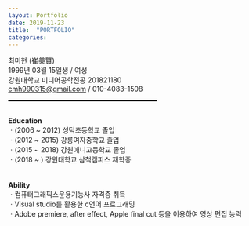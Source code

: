 ```yaml
---
layout: Portfolio
date: 2019-11-23
title:  "PORTFOLIO"
categories: 
---
```


최미현 (崔美賢)
<br>1999년 03월 15일생 / 여성
<br>강원대학교 미디어공학전공 201821180
<br>cmh990315@gmail.com / 010-4083-1508
<br>
<hr align="left" style="border: solid 1.5px black; width: 60%;">
<br><b>Education</b>
<br>ㆍ(2006 ~ 2012) 성덕초등학교 졸업
<br>ㆍ(2012 ~ 2015) 강릉여자중학교 졸업
<br>ㆍ(2015 ~ 2018) 강원애니고등학교 졸업
<br>ㆍ(2018 ~     ) 강원대학교 삼척캠퍼스 재학중
<br>
<br
<hr align="left" style="border: solid 1.5px black; width: 60%;">
<br><b>Ability</b>
<br>ㆍ컴퓨터그래픽스운용기능사 자격증 취득
<br>ㆍVisual studio를 활용한 c언어 프로그래밍
<br>ㆍAdobe premiere, after effect, Apple final cut 등을 이용하여 영상 편집 능력
